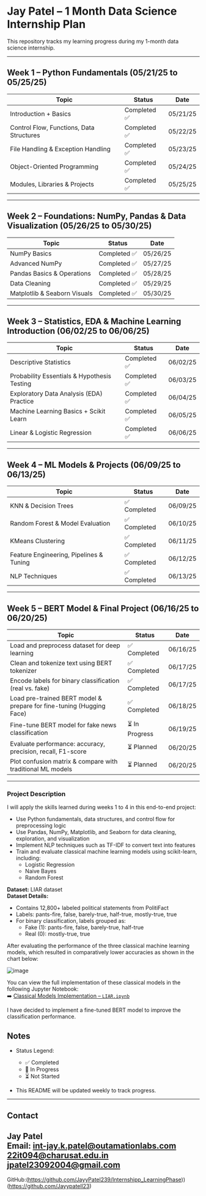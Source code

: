 # Jay Patel – 1 Month Data Science Internship Plan

This repository tracks my learning progress during my 1-month data science internship.

---

## Week 1 – Python Fundamentals (05/21/25 to 05/25/25)

| Topic                         | Status      | Date      |
|-------------------------------|-------------|-----------|
| Introduction + Basics          | Completed ✅ | 05/21/25  |
| Control Flow, Functions, Data Structures | Completed ✅ | 05/22/25  |
| File Handling & Exception Handling | Completed ✅ | 05/23/25  |
| Object-Oriented Programming   |Completed ✅ | 05/24/25  |
| Modules, Libraries & Projects |Completed ✅ | 05/25/25  |

---

## Week 2 – Foundations: NumPy, Pandas & Data Visualization (05/26/25 to 05/30/25)

| Topic                     | Status      | Date      |
|---------------------------|-------------|-----------|
| NumPy Basics              | Completed ✅ | 05/26/25  |
| Advanced NumPy            | Completed ✅ | 05/27/25  |
| Pandas Basics & Operations| Completed ✅ | 05/28/25  |
| Data Cleaning             | Completed ✅| 05/29/25  |
| Matplotlib & Seaborn Visuals | Completed ✅| 05/30/25  |

---

## Week 3 – Statistics, EDA & Machine Learning Introduction (06/02/25 to 06/06/25)

| Topic                         | Status      | Date      |
|-------------------------------|-------------|-----------|
| Descriptive Statistics         | Completed ✅ | 06/02/25  |
| Probability Essentials & Hypothesis Testing | Completed ✅ | 06/03/25  |
| Exploratory Data Analysis (EDA) Practice |Completed ✅ | 06/04/25  |
| Machine Learning Basics + Scikit Learn |Completed ✅ | 06/05/25  |
| Linear & Logistic Regression    |Completed ✅ | 06/06/25  |

---

## Week 4 – ML Models & Projects (06/09/25 to 06/13/25)

| Topic                        | Status      | Date      |
|------------------------------|-------------|-----------|
| KNN & Decision Trees          | ✅ Completed | 06/09/25  |
| Random Forest & Model Evaluation | ✅ Completed | 06/10/25  |
| KMeans Clustering             |✅ Completed | 06/11/25  |
| Feature Engineering, Pipelines & Tuning | ✅ Completed | 06/12/25  |
| NLP Techniques                | ✅ Completed | 06/13/25  |

---
## Week 5 – BERT Model & Final Project (06/16/25 to 06/20/25)

| Topic                                                                 | Status       | Date      |
|-----------------------------------------------------------------------|--------------|-----------|
| Load and preprocess dataset for deep learning                         | ✅ Completed  | 06/16/25  |
| Clean and tokenize text using BERT tokenizer                          | ✅ Completed  | 06/17/25  |
| Encode labels for binary classification (real vs. fake)               | ✅ Completed  | 06/17/25  |
| Load pre-trained BERT model & prepare for fine-tuning (Hugging Face) | ✅ Completed  | 06/18/25  |
| Fine-tune BERT model for fake news classification                     | ⏳ In Progress| 06/19/25  |
| Evaluate performance: accuracy, precision, recall, F1-score           | ⏳ Planned    | 06/20/25  |
| Plot confusion matrix & compare with traditional ML models            | ⏳ Planned    | 06/20/25  |

---



### Project Description

I will apply the skills learned during weeks 1 to 4 in this end-to-end project:

- Use Python fundamentals, data structures, and control flow for preprocessing logic  
- Use Pandas, NumPy, Matplotlib, and Seaborn for data cleaning, exploration, and visualization  
- Implement NLP techniques such as TF-IDF to convert text into features  
- Train and evaluate classical machine learning models using scikit-learn, including:  
  - Logistic Regression  
  - Naive Bayes  
  - Random Forest  

**Dataset:** LIAR dataset  
**Dataset Details:**  
- Contains 12,800+ labeled political statements from PolitiFact  
- Labels: pants-fire, false, barely-true, half-true, mostly-true, true  
- For binary classification, labels grouped as:  
  - Fake (1): pants-fire, false, barely-true, half-true  
  - Real (0): mostly-true, true  


After evaluating the performance of the three classical machine learning models, which resulted in comparatively lower accuracies as shown in the chart below:

![image](https://github.com/user-attachments/assets/9b304993-c4bc-40c9-bc95-1b7d01f74178)

You can view the full implementation of these classical models in the following Jupyter Notebook:  
➡️ [Classical Models Implementation – `LIAR.ipynb`](./LIAR.ipynb)


I have decided to implement a fine-tuned BERT model to improve the classification performance.

## Notes

- Status Legend:
  - ✅ Completed
  - 🚧 In Progress
  - ⏳ Not Started

- This README will be updated weekly to track progress.

---

## Contact

**Jay Patel**  
Email: int-jay.k.patel@outamationlabs.com  
       22it094@charusat.edu.in
       jpatel23092004@gmail.com
---

GitHub:(https://github.com/JayyPatel239/Internshipp_LearningPhase))
        (https://github.com/Jayypatell23)
        
